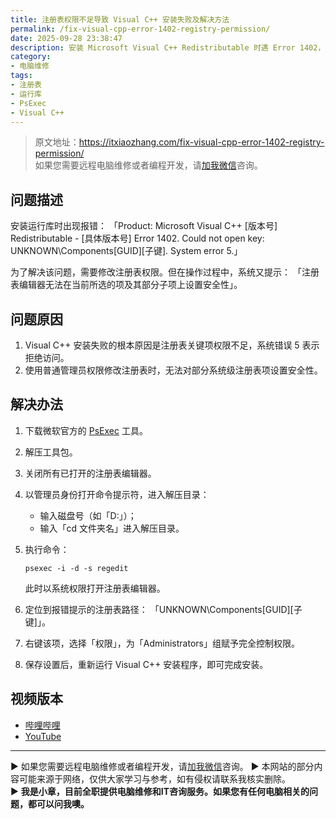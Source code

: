 ```yaml
---
title: 注册表权限不足导致 Visual C++ 安装失败及解决方法
permalink: /fix-visual-cpp-error-1402-registry-permission/
date: 2025-09-28 23:38:47
description: 安装 Microsoft Visual C++ Redistributable 时遇 Error 1402，因注册表关键项权限不足导致。通过 PsExec 提升系统权限修改注册表权限，即可解决安装失败问题。
category:
- 电脑维修
tags:
- 注册表
- 运行库
- PsExec
- Visual C++
---
```


> 原文地址：<https://itxiaozhang.com/fix-visual-cpp-error-1402-registry-permission/>  
> 如果您需要远程电脑维修或者编程开发，请[加我微信](https://itxiaozhang.netlify.app/)咨询。

## 问题描述

安装运行库时出现报错：
「Product: Microsoft Visual C++ [版本号] Redistributable - [具体版本号] Error 1402. Could not open key: UNKNOWN\Components[GUID][子键]. System error 5.」

为了解决该问题，需要修改注册表权限。但在操作过程中，系统又提示：
「注册表编辑器无法在当前所选的项及其部分子项上设置安全性」。

## 问题原因

1. Visual C++ 安装失败的根本原因是注册表关键项权限不足，系统错误 5 表示拒绝访问。
2. 使用普通管理员权限修改注册表时，无法对部分系统级注册表项设置安全性。

## 解决办法

1. 下载微软官方的 [PsExec](https://learn.microsoft.com/zh-cn/sysinternals/downloads/psexec) 工具。
2. 解压工具包。
3. 关闭所有已打开的注册表编辑器。
4. 以管理员身份打开命令提示符，进入解压目录：

   * 输入磁盘号（如「D:」）；
   * 输入「cd 文件夹名」进入解压目录。
5. 执行命令：

   ```
   psexec -i -d -s regedit
   ```

   此时以系统权限打开注册表编辑器。
6. 定位到报错提示的注册表路径：
   「UNKNOWN\Components[GUID][子键]」。
7. 右键该项，选择「权限」，为「Administrators」组赋予完全控制权限。
8. 保存设置后，重新运行 Visual C++ 安装程序，即可完成安装。

## 视频版本

* [哔哩哔哩](https://space.bilibili.com/3546607630944387)
* [YouTube](https://www.youtube.com/@itxiaozhang)

---
▶ 如果您需要远程电脑维修或者编程开发，请[加我微信](https://itxiaozhang.netlify.app/)咨询。
▶ 本网站的部分内容可能来源于网络，仅供大家学习与参考，如有侵权请联系我核实删除。  
▶ **我是小章，目前全职提供电脑维修和IT咨询服务。如果您有任何电脑相关的问题，都可以问我噢。**  

